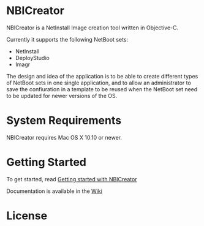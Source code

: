 # NBICreator

NBICreator is a NetInstall Image creation tool written in Objective-C.

Currently it supports the following NetBoot sets:
* NetInstall
* DeployStudio
* Imagr

The design and idea of the application is to be able to create different types of NetBoot sets in one single application, and to allow an administrator to save the confiuration in a template to be reused when the NetBoot set need to be updated for newer versions of the OS.

# System Requirements

NBICreator requires Mac OS X 10.10 or newer.

# Getting Started

To get started, read [Getting started with NBICreator](https://github.com/NBICreator/NBICreator/wiki/Getting-started-with-NBICreator)

Documentation is available in the [Wiki](https://github.com/NBICreator/NBICreator/wiki)

# License
